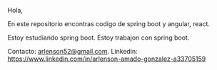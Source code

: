 Hola,

En este repositorio encontras codigo de spring boot y angular, react.

Estoy estudiando spring boot.
Estoy trabajon con spring boot.

Contacto: arlenson52@gmail.com.
Linkedin: https://www.linkedin.com/in/arlenson-amado-gonzalez-a33705159
